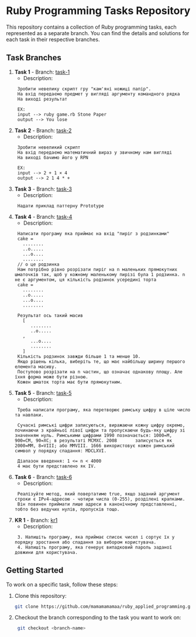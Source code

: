 # Ruby Programming Tasks Repository

This repository contains a collection of Ruby programming tasks, each represented as a separate branch. You can find the details and solutions for each task in their respective branches.

## Task Branches

1. **Task 1** - Branch: [task-1](https://github.com/mamamamamaa/ruby_applied_programming/tree/task-1)
    - Description: 
   ```
    Зробити невелику скрипт гру "кам'яні ножиці папір".
    На вхід передаємо предмет у вигляді аргументу командного рядка
    На виході результат

    EX:
    input --> ruby game.rb Stone Paper
    output --> You lose
   ```
2. **Task 2** - Branch: [task-2](https://github.com/mamamamamaa/ruby_applied_programming/tree/task-2)
    - Description: 
   ```
    Зробити невеликий скрипт 
    На вхід передаємо математичний вираз у звичному нам вигляді
    На виході бачимо його у RPN

    EX: 
    input --> 2 + 1 × 4
    output --> 2 1 4 * +
   ```
3. **Task 3** - Branch: [task-3](https://github.com/mamamamamaa/ruby_applied_programming/tree/task-3)
   - Description:
   ```
    Надати приклад паттерну Prototype
   ```
4. **Task 4** - Branch: [task-4](https://github.com/mamamamamaa/ruby_applied_programming/tree/task-4)
   - Description:
   ```
    Написати програму яка приймає на вхід "пиріг з родзинками"
    cake = 
      ........
      ..o.....
      ...o....
      ........
    // o це родзинка
    Нам потрібно рівно розрізати пиріг на n маленьких прямокутних шматочків так, щоб у кожному маленькому пирізі була 1 родзинка. n не є аргументом, ця кількість родзинок усередині торта
    cake = 
      ........
      ..o.....
      ...o....
      ........
 
    Результат ось такий масив
      [
         ........
         ..o.....
      ,
         ...o....
         ........
      ]
    Кількість родзинок завжди більше 1 та менше 10.
    Якщо рішень кілька, виберіть те, що має найбільшу ширину першого елемента масиву.
    Поступово розрізати на n частин, що означає однакову площу. Але їхня форма може бути різною.
    Кожен шматок торта має бути прямокутним.
   ```
5. **Task 5** - Branch: [task-5](https://github.com/mamamamamaa/ruby_applied_programming/tree/task-5)
   - Description:
   ```
    Треба написати програму, яка перетворює римську цифру в ціле число та навпаки.

    Сучасні римські цифри записуються, виражаючи кожну цифру окремо, починаючи з крайньої лівої цифри та пропускаючи будь-яку цифру зі значенням нуль. Римськими цифрами 1990 позначається: 1000=M, 900=CM, 90=XC; в результаті MCMXC. 2008       записується як 2000=MM, 8=VIII; або MMVIII. 1666 використовує кожен римський символ у порядку спадання: MDCLXVI.

    Діапазон введення: 1 <= n < 4000
    4 має бути представлено як IV.
   ```
6. **Task 6** - Branch: [task-6](https://github.com/mamamamamaa/ruby_applied_programming/tree/task-6)
   - Description:
   ```
    Реалізуйте метод, який повертатиме true, якщо заданий аргумент строки є IPv4-адресою - чотири числа (0-255), розділені крапками.
    Він повинен приймати лише адреси в канонічному представленні, тобто без ведучих нулів, пропусків тощо.
   ```
7. **KR 1** - Branch: [kr1](https://github.com/mamamamamaa/ruby_applied_programming/tree/kr1)
   - Description:
   ```
    3. Напишіть програму, яка приймає список чисел і сортує їх у порядку зростання або спадання за вибором користувача. 
    4. Напишіть програму, яка генерує випадковий пароль заданої довжини для користувача.
   ```

## Getting Started

To work on a specific task, follow these steps:

1. Clone this repository:
   ```sh
   git clone https://github.com/mamamamamaa/ruby_applied_programming.git

2. Checkout the branch corresponding to the task you want to work on:
   ```sh
    git checkout <branch-name> 
